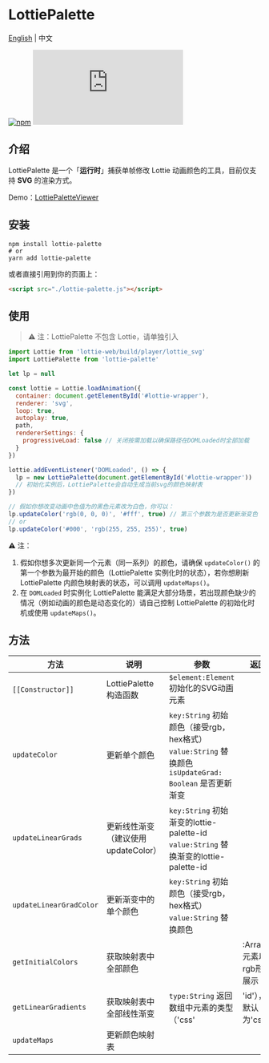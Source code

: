 # LottiePalette

[English](./README.md) | 中文

[![npm](https://img.shields.io/npm/v/lottie-palette)](https://www.npmjs.com/package/lottie-palette)
![GitHub file size in bytes](https://img.shields.io/github/size/Gwokhov/lottie-palette/dist/lottie-palette.js)

## 介绍

LottiePalette 是一个「**运行时**」捕获单帧修改 Lottie 动画颜色的工具，目前仅支持 **SVG** 的渲染方式。

Demo：[LottiePaletteViewer](https://gwokhov.github.io/lottie-palette-viewer/dist/)

## 安装

```shell
npm install lottie-palette
# or
yarn add lottie-palette
```

或者直接引用到你的页面上：

```html
<script src="./lottie-palette.js"></script>
```

## 使用

> ⚠️ 注：LottiePalette 不包含 Lottie，请单独引入

```js
import Lottie from 'lottie-web/build/player/lottie_svg'
import LottiePalette from 'lottie-palette'

let lp = null

const lottie = Lottie.loadAnimation({
  container: document.getElementById('#lottie-wrapper'),
  renderer: 'svg',
  loop: true,
  autoplay: true,
  path,
  rendererSettings: {
    progressiveLoad: false // 关闭按需加载以确保路径在DOMLoaded时全部加载
  }
})

lottie.addEventListener('DOMLoaded', () => {
  lp = new LottiePalette(document.getElementById('#lottie-wrapper'))
  // 初始化实例后，LottiePalette会自动生成当前svg的颜色映射表
})

// 假如你想改变动画中色值为的黑色元素改为白色，你可以：
lp.updateColor('rgb(0, 0, 0)', '#fff', true) // 第三个参数为是否更新渐变色
// or
lp.updateColor('#000', 'rgb(255, 255, 255)', true)
```

⚠️ 注：

1. 假如你想多次更新同一个元素（同一系列）的颜色，请确保 `updateColor()` 的第一个参数为最开始的颜色（LottiePalette 实例化时的状态），若你想刷新 LottiePalette 内颜色映射表的状态，可以调用 `updateMaps()`。
2. 在 `DOMLoaded` 时实例化 LottiePalette 能满足大部分场景，若出现颜色缺少的情况（例如动画的颜色是动态变化的）请自己控制 LottiePalette 的初始化时机或使用 `updateMaps()`。

## 方法

| 方法                    | 说明                                | 参数                                                                                                   | 返回                      |
|-------------------------|-------------------------------------|--------------------------------------------------------------------------------------------------------|---------------------------|
| `[[Constructor]]`       | LottiePalette构造函数               | `$element:Element` 初始化的SVG动画元素                                                                 |                           |
| `updateColor`           | 更新单个颜色                        | `key:String` 初始颜色（接受rgb，hex格式） `value:String` 替换颜色 `isUpdateGrad: Boolean` 是否更新渐变 |                           |
| `updateLinearGrads`      | 更新线性渐变（建议使用updateColor） | `key:String` 初始渐变的lottie-palette-id `value:String` 替换渐变的lottie-palette-id                    |                           |
| `updateLinearGradColor` | 更新渐变中的单个颜色                | `key:String` 初始颜色（接受rgb，hex格式） `value:String` 替换颜色                                      |                           |
| `getInitialColors`       | 获取映射表中全部颜色                |                                                                                                        | :Array，元素以rgb形式展示 |
| `getLinearGradients`    | 获取映射表中全部线性渐变            | `type:String` 返回数组中元素的类型（'css'|'id'），默认为'css'                                          | :Array                    |
| `updateMaps`            | 更新颜色映射表                      |                                                                                                        |                           |